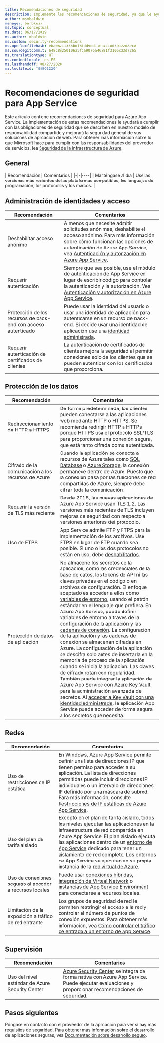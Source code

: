 ```yaml
---
title: Recomendaciones de seguridad
description: Implemente las recomendaciones de seguridad, ya que le ayudarán a cumplir sus obligaciones de seguridad, tal como se describe en nuestro modelo de responsabilidad compartida. Mejore la seguridad de la aplicación.
author: msmbaldwin
manager: barbkess
ms.topic: conceptual
ms.date: 06/17/2019
ms.author: mbaldwin
ms.custom: security-recommendations
ms.openlocfilehash: eba08211355b0f57dd9dd11ec4c18d5912208ec8
ms.sourcegitcommit: 648c8d250106a5fca9076a46581f3105c23d7265
ms.translationtype: HT
ms.contentlocale: es-ES
ms.lasthandoff: 08/27/2020
ms.locfileid: "88962220"
---
```

# <a name="security-recommendations-for-app-service"></a>Recomendaciones de seguridad para App Service

Este artículo contiene recomendaciones de seguridad para Azure App Service. La implementación de estas recomendaciones le ayudará a cumplir con las obligaciones de seguridad que se describen en nuestro modelo de responsabilidad compartido y mejorará la seguridad general de sus soluciones de aplicación de web. Para obtener más información sobre lo que Microsoft hace para cumplir con las responsabilidades del proveedor de servicios, lea [Seguridad de la infraestructura de Azure](../security/fundamentals/infrastructure.md).

## <a name="general"></a>General

| Recomendación | Comentarios |
|-|-|----|
| Manténgase al día | Use las versiones más recientes de las plataformas compatibles, los lenguajes de programación, los protocolos y los marcos. |

## <a name="identity-and-access-management"></a>Administración de identidades y acceso

| Recomendación | Comentarios |
|-|----|
| Deshabilitar acceso anónimo | A menos que necesite admitir solicitudes anónimas, deshabilite el acceso anónimo. Para más información sobre cómo funcionan las opciones de autenticación de Azure App Service, vea [Autenticación y autorización en Azure App Service](overview-authentication-authorization.md).|
| Requerir autenticación | Siempre que sea posible, use el módulo de autenticación de App Service en lugar de escribir código para controlar la autenticación y la autorización. Vea [Autenticación y autorización en Azure App Service](overview-authentication-authorization.md). |
| Protección de los recursos de back-end con acceso autenticado | Puede usar la identidad del usuario o usar una identidad de aplicación para autenticarse en un recurso de back-end. Si decide usar una identidad de aplicación use una [identidad administrada](overview-managed-identity.md).
| Requerir autenticación de certificados de clientes | La autenticación de certificados de clientes mejora la seguridad al permitir conexiones solo de los clientes que se pueden autenticar con los certificados que proporciona. |

## <a name="data-protection"></a>Protección de los datos

| Recomendación | Comentarios |
|-|-|
| Redireccionamiento de HTTP a HTTPS | De forma predeterminada, los clientes pueden conectarse a las aplicaciones web mediante HTTP o HTTPS. Se recomienda redirigir HTTP a HTTPs porque HTTPS usa el protocolo SSL/TLS para proporcionar una conexión segura, que está tanto cifrada como autenticada. |
| Cifrado de la comunicación a los recursos de Azure | Cuando la aplicación se conecta a recursos de Azure tales como [SQL Database](https://azure.microsoft.com/services/sql-database/) o [Azure Storage](../storage/index.yml), la conexión permanece dentro de Azure. Puesto que la conexión pasa por las funciones de red compartidas de Azure, siempre debe cifrar toda la comunicación. |
| Requerir la versión de TLS más reciente | Desde 2018, las nuevas aplicaciones de Azure App Service usan TLS 1.2. Las versiones más recientes de TLS incluyen mejoras de seguridad con respecto a versiones anteriores del protocolo. |
| Uso de FTPS | App Service admite FTP y FTPS para la implementación de los archivos. Use FTPS en lugar de FTP cuando sea posible. Si uno o los dos protocolos no están en uso, debe [deshabilitarlos](deploy-ftp.md#enforce-ftps). |
| Protección de datos de aplicación | No almacene los secretos de la aplicación, como las credenciales de la base de datos, los tokens de API ni las claves privadas en el código o en archivos de configuración. El enfoque aceptado es acceder a ellos como [variables de entorno](https://wikipedia.org/wiki/Environment_variable), usando el patrón estándar en el lenguaje que prefiera. En Azure App Service, puede definir variables de entorno a través de la [configuración de la aplicación](./configure-common.md) y las [cadenas de conexión](./configure-common.md). La configuración de la aplicación y las cadenas de conexión se almacenan cifradas en Azure. La configuración de la aplicación se descifra solo antes de insertarla en la memoria de proceso de la aplicación cuando se inicia la aplicación. Las claves de cifrado rotan con regularidad. También puede integrar la aplicación de Azure App Service con [Azure Key Vault](../key-vault/index.yml) para la administración avanzada de secretos. Al [acceder a Key Vault con una identidad administrada](../key-vault/general/tutorial-net-create-vault-azure-web-app.md), la aplicación App Service puede acceder de forma segura a los secretos que necesita. |

## <a name="networking"></a>Redes

| Recomendación | Comentarios |
|-|-|
| Uso de restricciones de IP estática | En Windows, Azure App Service permite definir una lista de direcciones IP que tienen permiso para acceder a su aplicación. La lista de direcciones permitidas puede incluir direcciones IP individuales o un intervalo de direcciones IP definido por una máscara de subred. Para más información, consulte [Restricciones de IP estáticas de Azure App Service](app-service-ip-restrictions.md).  |
| Uso del plan de tarifa aislado | Excepto en el plan de tarifa aislado, todos los niveles ejecutan las aplicaciones en la infraestructura de red compartida en Azure App Service. El plan aislado ejecuta las aplicaciones dentro de un [entorno de App Service](environment/intro.md) dedicado para tener un aislamiento de red completo. Los entornos de App Service se ejecutan en su propia instancia de la [red virtual de Azure](../virtual-network/index.yml).|
| Uso de conexiones seguras al acceder a recursos locales | Puede usar [conexiones híbridas](app-service-hybrid-connections.md), [integración de Virtual Network](web-sites-integrate-with-vnet.md) o [instancias de App Service Environment](environment/intro.md) para conectarse a recursos locales. |
| Limitación de la exposición a tráfico de red entrante | Los grupos de seguridad de red le permiten restringir el acceso a la red y controlar el número de puntos de conexión expuestos. Para obtener más información, vea [Cómo controlar el tráfico de entrada a un entorno de App Service](environment/app-service-app-service-environment-control-inbound-traffic.md). |

## <a name="monitoring"></a>Supervisión

| Recomendación | Comentarios |
|-|-|
|Uso del nivel estándar de Azure Security Center | [Azure Security Center](../security-center/security-center-app-services.md) se integra de forma nativa con Azure App Service. Puede ejecutar evaluaciones y proporcionar recomendaciones de seguridad. |

## <a name="next-steps"></a>Pasos siguientes

Póngase en contacto con el proveedor de la aplicación para ver si hay más requisitos de seguridad. Para obtener más información sobre el desarrollo de aplicaciones seguras, vea [Documentación sobre desarrollo seguro](https://azure.microsoft.com/resources/develop-secure-applications-on-azure/).